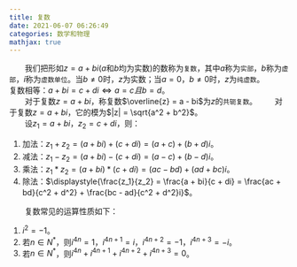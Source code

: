 ```yaml
---
title: 复数
date: 2021-06-07 06:26:49
categories: 数学和物理
mathjax: true
---
```

&emsp;&emsp;我们把形如$z = a + bi$($a$和$b$均为实数)的数称为`复数`，其中$a$称为`实部`，$b$称为`虚部`，$i$称为`虚数单位`。当$b \neq 0$时，$z$为实数；当$a = 0$，$b \neq 0$时，$z$为`纯虚数`。<!--more-->
&emsp;&emsp;复数相等：$a + bi = c + di \Leftrightarrow a = c且b = d$。<br>
&emsp;&emsp;对于复数$z = a + bi$，称复数$\overline{z} = a - bi$为$z$的`共轭复数`。
&emsp;&emsp;对于复数$z = a + bi$，它的模为$|z| = \sqrt{a^2 + b^2}$。<br>
&emsp;&emsp;设$z_1 = a + bi$，$z_2 = c + di$，则：

1. 加法：$z_1 + z_2 = (a + bi) + (c + di) = (a + c) + (b + d)i$。
2. 减法：$z_1 - z_2 = (a + bi) - (c + di) = (a - c) + (b - d)i$。
3. 乘法：$z_1 \ast z_2 = (a + bi) \ast (c + di) = (ac - bd) + (ad + bc)i$。
4. 除法：$\displaystyle{\frac{z_1}{z_2} = \frac{a + bi}{c + di} = \frac{ac + bd}{c^2 + d^2} + \frac{bc - ad}{c^2 + d^2}i}$。

&emsp;&emsp;复数常见的运算性质如下：

1. $i^2 = -1$。
2. 若$n \in N^{*}$，则$i^{4n} = 1$，$i^{4n + 1} = i$，$i^{4n + 2} = -1$，$i^{4n + 3} = -i$。
3. 若$n \in N^{*}$，则$i^{4n} + i^{4n + 1} + i^{4n + 2} + i^{4n + 3} = 0$。